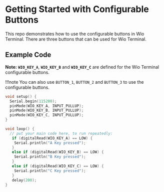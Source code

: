 # Getting Started with Configurable Buttons

This repo demonstrates how to use the configurable buttons in Wio Terminal. There are three buttons that can be used for Wio Terminal.

## Example Code

**Note:** **`WIO_KEY_A`**, **`WIO_KEY_B`** and  **`WIO_KEY_C`** are defined for the Wio Terminal configurable buttons.

!!!note
    You can also use `BUTTON_1`, `BUTTON_2` and `BUTTON_3` to use the configurable buttons.

```cpp
void setup() {
  Serial.begin(115200);
  pinMode(WIO_KEY_A, INPUT_PULLUP);
  pinMode(WIO_KEY_B, INPUT_PULLUP);
  pinMode(WIO_KEY_C, INPUT_PULLUP);
}

void loop() {
  // put your main code here, to run repeatedly:
   if (digitalRead(WIO_KEY_A) == LOW) {
    Serial.println("A Key pressed");
   }
   else if (digitalRead(WIO_KEY_B) == LOW) {
    Serial.println("B Key pressed");
   }
   else if (digitalRead(WIO_KEY_C) == LOW) {
    Serial.println("C Key pressed");
   }
   delay(200);
}
```

